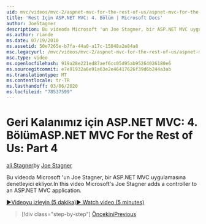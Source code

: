 ```yaml
---
uid: mvc/videos/mvc-2/aspnet-mvc-for-the-rest-of-us/aspnet-mvc-for-the-rest-of-us-part-4
title: 'Rest Için ASP.NET MVC: 4. Bölüm | Microsoft Docs'
author: JoeStagner
description: Bu videoda Microsoft 'un Joe Stagner, bir ASP.NET MVC uygulamasına denetleyici ekliyor.
ms.author: riande
ms.date: 07/19/2010
ms.assetid: 50e7265e-b7fa-44a0-a17c-15048a2e84a8
msc.legacyurl: /mvc/videos/mvc-2/aspnet-mvc-for-the-rest-of-us/aspnet-mvc-for-the-rest-of-us-part-4
msc.type: video
ms.openlocfilehash: 919a28e221ed87aef6cc05d95ab95264026180e6
ms.sourcegitcommit: e7e91932a6e91a63e2e46417626f39d6b244a3ab
ms.translationtype: MT
ms.contentlocale: tr-TR
ms.lasthandoff: 03/06/2020
ms.locfileid: "78537599"
---
```

# <a name="aspnet-mvc-for-the-rest-of-us-part-4"></a><span data-ttu-id="ffc59-103">Geri Kalanımız için ASP.NET MVC: 4. Bölüm</span><span class="sxs-lookup"><span data-stu-id="ffc59-103">ASP.NET MVC For the Rest of Us: Part 4</span></span>

<span data-ttu-id="ffc59-104">[ali Stagner](https://github.com/JoeStagner)</span><span class="sxs-lookup"><span data-stu-id="ffc59-104">by [Joe Stagner](https://github.com/JoeStagner)</span></span>

<span data-ttu-id="ffc59-105">Bu videoda Microsoft 'un Joe Stagner, bir ASP.NET MVC uygulamasına denetleyici ekliyor.</span><span class="sxs-lookup"><span data-stu-id="ffc59-105">In this video Microsoft's Joe Stagner adds a controller to an ASP.NET MVC application.</span></span>

[<span data-ttu-id="ffc59-106">&#9654;Videoyu izleyin (5 dakika)</span><span class="sxs-lookup"><span data-stu-id="ffc59-106">&#9654; Watch video (5 minutes)</span></span>](https://channel9.msdn.com/Blogs/ASP-NET-Site-Videos/aspnet-mvc-for-the-rest-of-us-part-4)

> [!div class="step-by-step"]
> [<span data-ttu-id="ffc59-107">Öncekini</span><span class="sxs-lookup"><span data-stu-id="ffc59-107">Previous</span></span>](aspnet-mvc-for-the-rest-of-us-part-3.md)
